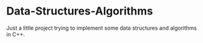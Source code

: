 Data-Structures-Algorithms
==========================

Just a little project trying to implement some data structures and algorithms in C++.
